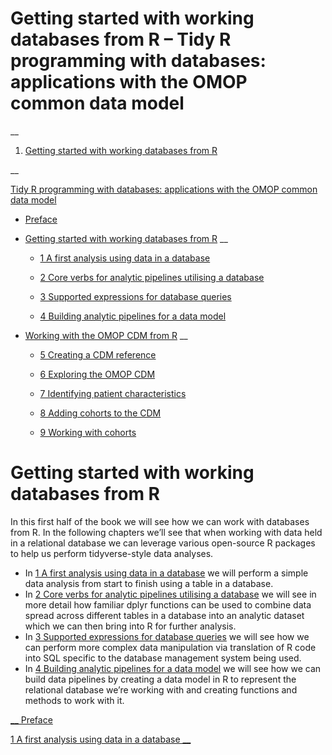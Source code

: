 # Getting started with working databases from R – Tidy R programming with databases: applications with the OMOP common data model

__

  1. [Getting started with working databases from R](./intro.html)

__

[Tidy R programming with databases: applications with the OMOP common data model](./)

  * [ Preface](./index.html)

  * [ Getting started with working databases from R](./intro.html) __

    * [ 1 A first analysis using data in a database](./working_with_databases_from_r.html)

    * [ 2 Core verbs for analytic pipelines utilising a database](./tidyverse_verbs.html)

    * [ 3 Supported expressions for database queries](./tidyverse_expressions.html)

    * [ 4 Building analytic pipelines for a data model](./dbplyr_packages.html)

  * [ Working with the OMOP CDM from R](./omop.html) __

    * [ 5 Creating a CDM reference](./cdm_reference.html)

    * [ 6 Exploring the OMOP CDM](./exploring_the_cdm.html)

    * [ 7 Identifying patient characteristics](./adding_features.html)

    * [ 8 Adding cohorts to the CDM](./creating_cohorts.html)

    * [ 9 Working with cohorts](./working_with_cohorts.html)




# Getting started with working databases from R

In this first half of the book we will see how we can work with databases from R. In the following chapters we’ll see that when working with data held in a relational database we can leverage various open-source R packages to help us perform tidyverse-style data analyses.

  * In [1 A first analysis using data in a database](working_with_databases_from_r.html) we will perform a simple data analysis from start to finish using a table in a database.
  * In [2 Core verbs for analytic pipelines utilising a database](tidyverse_verbs.html) we will see in more detail how familiar dplyr functions can be used to combine data spread across different tables in a database into an analytic dataset which we can then bring into R for further analysis.
  * In [3 Supported expressions for database queries](tidyverse_expressions.html) we will see how we can perform more complex data manipulation via translation of R code into SQL specific to the database management system being used.
  * In [4 Building analytic pipelines for a data model](dbplyr_packages.html) we will see how we can build data pipelines by creating a data model in R to represent the relational database we’re working with and creating functions and methods to work with it.



[ __ Preface ](./index.html)

[ 1 A first analysis using data in a database __](./working_with_databases_from_r.html)
